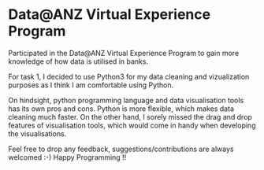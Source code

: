 # Data@ANZ Virtual Experience Program

Participated in the Data@ANZ Virtual Experience Program to gain more knowledge of how data is utilised in banks. 

For task 1, I decided to use Python3 for my data cleaning and vizualization purposes as I think I am comfortable using Python.

On hindsight, python programming language and data visualisation tools has its own pros and cons. Python is more flexible, which makes data cleaning much faster. On the other hand, I sorely missed the drag and drop features of visualisation tools, which would come in handy when developing the visualisations.

Feel free to drop any feedback, suggestions/contributions are always welcomed :-)
Happy Programming !!
